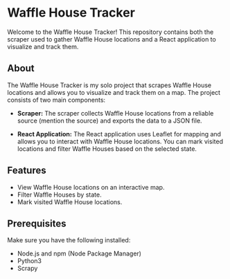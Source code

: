 # Waffle House Tracker

Welcome to the Waffle House Tracker! This repository contains both the scraper used to gather Waffle House locations and a React application to visualize and track them.

## About

The Waffle House Tracker is my solo project that scrapes Waffle House locations and allows you to visualize and track them on a map. The project consists of two main components:

- **Scraper:** The scraper collects Waffle House locations from a reliable source (mention the source) and exports the data to a JSON file.

- **React Application:** The React application uses Leaflet for mapping and allows you to interact with Waffle House locations. You can mark visited locations and filter Waffle Houses based on the selected state.

## Features

- View Waffle House locations on an interactive map.
- Filter Waffle Houses by state.
- Mark visited Waffle House locations.
  
## Prerequisites

Make sure you have the following installed:

- Node.js and npm (Node Package Manager)
- Python3
- Scrapy
